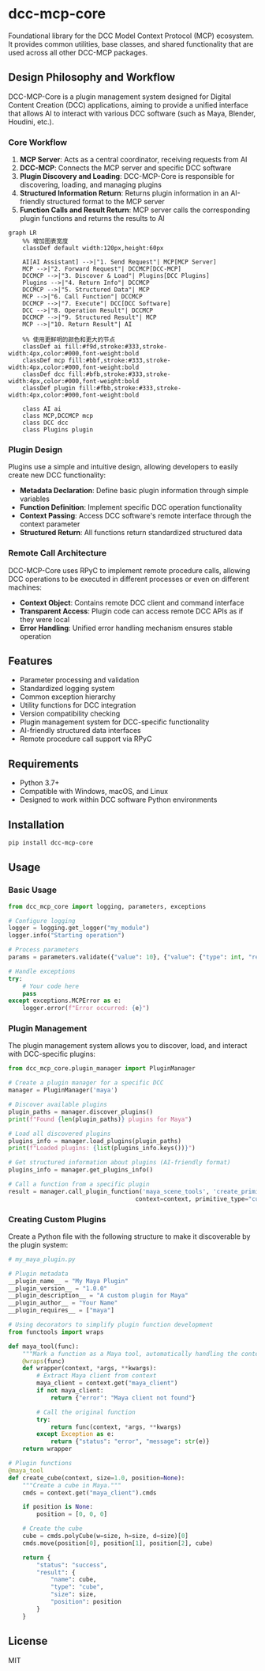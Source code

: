 # dcc-mcp-core

Foundational library for the DCC Model Context Protocol (MCP) ecosystem. It provides common utilities, base classes, and shared functionality that are used across all other DCC-MCP packages.

## Design Philosophy and Workflow

DCC-MCP-Core is a plugin management system designed for Digital Content Creation (DCC) applications, aiming to provide a unified interface that allows AI to interact with various DCC software (such as Maya, Blender, Houdini, etc.).

### Core Workflow

1. **MCP Server**: Acts as a central coordinator, receiving requests from AI
2. **DCC-MCP**: Connects the MCP server and specific DCC software
3. **Plugin Discovery and Loading**: DCC-MCP-Core is responsible for discovering, loading, and managing plugins
4. **Structured Information Return**: Returns plugin information in an AI-friendly structured format to the MCP server
5. **Function Calls and Result Return**: MCP server calls the corresponding plugin functions and returns the results to AI

```mermaid
graph LR
    %% 增加图表宽度
    classDef default width:120px,height:60px

    AI[AI Assistant] -->|"1. Send Request"| MCP[MCP Server]
    MCP -->|"2. Forward Request"| DCCMCP[DCC-MCP]
    DCCMCP -->|"3. Discover & Load"| Plugins[DCC Plugins]
    Plugins -->|"4. Return Info"| DCCMCP
    DCCMCP -->|"5. Structured Data"| MCP
    MCP -->|"6. Call Function"| DCCMCP
    DCCMCP -->|"7. Execute"| DCC[DCC Software]
    DCC -->|"8. Operation Result"| DCCMCP
    DCCMCP -->|"9. Structured Result"| MCP
    MCP -->|"10. Return Result"| AI

    %% 使用更鲜明的颜色和更大的节点
    classDef ai fill:#f9d,stroke:#333,stroke-width:4px,color:#000,font-weight:bold
    classDef mcp fill:#bbf,stroke:#333,stroke-width:4px,color:#000,font-weight:bold
    classDef dcc fill:#bfb,stroke:#333,stroke-width:4px,color:#000,font-weight:bold
    classDef plugin fill:#fbb,stroke:#333,stroke-width:4px,color:#000,font-weight:bold

    class AI ai
    class MCP,DCCMCP mcp
    class DCC dcc
    class Plugins plugin
```

### Plugin Design

Plugins use a simple and intuitive design, allowing developers to easily create new DCC functionality:

- **Metadata Declaration**: Define basic plugin information through simple variables
- **Function Definition**: Implement specific DCC operation functionality
- **Context Passing**: Access DCC software's remote interface through the context parameter
- **Structured Return**: All functions return standardized structured data

### Remote Call Architecture

DCC-MCP-Core uses RPyC to implement remote procedure calls, allowing DCC operations to be executed in different processes or even on different machines:

- **Context Object**: Contains remote DCC client and command interface
- **Transparent Access**: Plugin code can access remote DCC APIs as if they were local
- **Error Handling**: Unified error handling mechanism ensures stable operation

## Features

- Parameter processing and validation
- Standardized logging system
- Common exception hierarchy
- Utility functions for DCC integration
- Version compatibility checking
- Plugin management system for DCC-specific functionality
- AI-friendly structured data interfaces
- Remote procedure call support via RPyC

## Requirements

- Python 3.7+
- Compatible with Windows, macOS, and Linux
- Designed to work within DCC software Python environments

## Installation

```bash
pip install dcc-mcp-core
```

## Usage

### Basic Usage

```python
from dcc_mcp_core import logging, parameters, exceptions

# Configure logging
logger = logging.get_logger("my_module")
logger.info("Starting operation")

# Process parameters
params = parameters.validate({"value": 10}, {"value": {"type": int, "required": True}})

# Handle exceptions
try:
    # Your code here
    pass
except exceptions.MCPError as e:
    logger.error(f"Error occurred: {e}")
```

### Plugin Management

The plugin management system allows you to discover, load, and interact with DCC-specific plugins:

```python
from dcc_mcp_core.plugin_manager import PluginManager

# Create a plugin manager for a specific DCC
manager = PluginManager('maya')

# Discover available plugins
plugin_paths = manager.discover_plugins()
print(f"Found {len(plugin_paths)} plugins for Maya")

# Load all discovered plugins
plugins_info = manager.load_plugins(plugin_paths)
print(f"Loaded plugins: {list(plugins_info.keys())}")

# Get structured information about plugins (AI-friendly format)
plugins_info = manager.get_plugins_info()

# Call a function from a specific plugin
result = manager.call_plugin_function('maya_scene_tools', 'create_primitive',
                                    context=context, primitive_type="cube", size=2.0)
```

### Creating Custom Plugins

Create a Python file with the following structure to make it discoverable by the plugin system:

```python
# my_maya_plugin.py

# Plugin metadata
__plugin_name__ = "My Maya Plugin"
__plugin_version__ = "1.0.0"
__plugin_description__ = "A custom plugin for Maya"
__plugin_author__ = "Your Name"
__plugin_requires__ = ["maya"]

# Using decorators to simplify plugin function development
from functools import wraps

def maya_tool(func):
    """Mark a function as a Maya tool, automatically handling the context parameter."""
    @wraps(func)
    def wrapper(context, *args, **kwargs):
        # Extract Maya client from context
        maya_client = context.get("maya_client")
        if not maya_client:
            return {"error": "Maya client not found"}

        # Call the original function
        try:
            return func(context, *args, **kwargs)
        except Exception as e:
            return {"status": "error", "message": str(e)}
    return wrapper

# Plugin functions
@maya_tool
def create_cube(context, size=1.0, position=None):
    """Create a cube in Maya."""
    cmds = context.get("maya_client").cmds

    if position is None:
        position = [0, 0, 0]

    # Create the cube
    cube = cmds.polyCube(w=size, h=size, d=size)[0]
    cmds.move(position[0], position[1], position[2], cube)

    return {
        "status": "success",
        "result": {
            "name": cube,
            "type": "cube",
            "size": size,
            "position": position
        }
    }
```

## License

MIT
